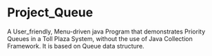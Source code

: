 # Project_Queue
 A User_friendly, Menu-driven java Program that demonstrates Priority Queues in a Toll Plaza System, without the use of Java Collection Framework. It is based on Queue data structure.

